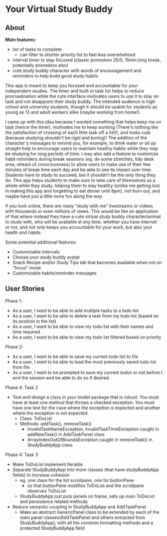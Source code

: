 # Your Virtual Study Buddy

## About

**Main features:**
- list of tasks to complete
   - can filter to shorter priority list to feel less overwhelmed
- interval timer to stay focused (classic pomodoro 25/5, 15min long break, potentially animedoro also)
- cute study buddy character with words of encouragement and reminders to help build good study habits

This app is meant to keep you focused and accountable for your independent studies. 
The timer and built-in task list helps to reduce procrastination while the cute interface motivates users to use it 
to stay on task and not disappoint their study buddy. The intended audience is high school and university students, though it should be usable for students as young as 13
and adult workers alike (maybe working from home!).  

I came up with this idea because I wanted something that helps keep me on task (hence the timer), 
motivates me to keep working (There's nothing like the satisfaction of crossing of each little task off a list!), 
and looks cute (because studying shouldn't be rigid and boring)! The addition of the character's messages to remind you, 
for example, to drink water or sit up straight help to encourage users to maintain healthy habits
while they may be studying for long periods of time. I may also add a feature to customize habit reminders during
break sessions (eg. do some stretches, tidy desk area, stream of consciousness) to allow users to make use of their 
few minutes of break time each day and be able to see its impact over time. Students have to study to succeed, but it 
shouldn't be the only thing they do. This app helps students to make sure to take care of themselves as a whole
while they study, helping them to stay healthy (unlike me getting lost in making this app and forgetting to eat dinner 
until 8pm), not burn out, and maybe have just a little more fun along the way.

If you look online, there are many "study with me" livestreams or videos with thousands or even millions of views.
This would be like an application of that where instead they have a cute virtual study buddy character/animal to study 
with, who will be available at any time, whether you have internet or not, and not only keeps you accountable for your
work, but also your health and habits.

Some potential additional features:
- Customizable intervals
- Choose your study buddy avatar
- Snack Recipe and/or Study Tips tab that becomes available when not on "focus" mode
- Customizable habits/reminder messages

## User Stories

Phase 1:
- As a user, I want to be able to add multiple tasks to a todo list
- As a user, I want to be able to delete a task from my todo list (based on its position in the list)
- As a user, I want to be able to view my todo list with their names and time required
- As a user, I want to be able to view my todo list filtered based on priority

Phase 2:
- As a user, I want to be able to save my current todo list to file
- As a user, I want to be able to load the most previously saved todo list from file
- As a user, I want to be prompted to save my current todos or not before I end the session and be able to do so if desired

Phase 4: Task 2
- Test and design a class in your model package that is robust.  You must have at least one method that throws a 
checked exception. You must have one test for the case where the exception is expected and another where the 
exception is not expected.
    - Class: ToDoList
    - Methods: addTask(), removeTask()
        - InvalidTaskNameException, InvalidTaskTimeException caught in addNewTask() in AddTaskPanel class
        - ArrayIndexOutOfBoundsException caught in removeTask() in StudyBuddyApp class
        
Phase 4: Task 3
- Make ToDoList implement Iterable<Task>
- Separate StudyBuddyApp into more classes (that have studyBuddyApp fields) to increase cohesion
    - eg. one class for the list scrollpane, one for buttonPane
        - so that buttonPane modifies ToDoList and the scrollpane observes ToDoList
    - StudyBuddyApp just puts panels on frame, sets up main ToDoList and persistence related methods
- Reduce semantic coupling in StudyBuddyApp and AddTaskPanel 
    - Make an abstract GenericPanel class to be extended by each of the main panel classes(AddTaskPanel and others extracted 
from  StudyBuddyApp), with all the common formatting methods and a protected StudyBuddyApp field